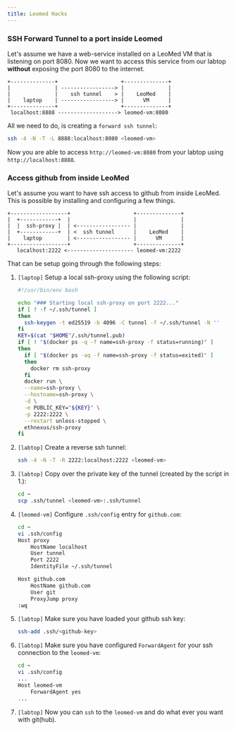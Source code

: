 ```yaml
---
title: Leomed Hacks
---
```


### SSH Forward Tunnel to a port inside Leomed

Let's assume we have a web-service installed on a LeoMed VM that is listening on port 8080. Now we want to access this service from our labtop **without** exposing the port 8080 to the internet.

```grafic
+--------------+                    +--------------+
|              | -----------------> |              |
|              |    ssh tunnel    > |    LeoMed    |
|    laptop    | -----------------> |      VM      |
+--------------+                    +--------------+
 localhost:8888 -------------------> leomed-vm:8080
```

All we need to do, is creating a `forward ssh tunnel`:

```bash
ssh -4 -N -T -L 8888:localhost:8080 <leomed-vm>
```

Now you are able to access `http://leomed-vm:8080` from your labtop using `http://localhost:8888`.

### Access github from inside LeoMed

Let's assume you want to have ssh access to github from inside LeoMed. This is possible by installing and configuring a few things.

```graphic
+------------------+                    +--------------+
|  +------------+  |                    |              |
|  |  ssh-proxy |  | <----------------- |              |
|  +------------+  | <  ssh tunnel      |    LeoMed    |
|    laptop        | <----------------- |      VM      |
+------------------+                    +--------------+
   localhost:2222 <--------------------- leomed-vm:2222
```

That can be setup going through the following steps:

1. `[laptop]` Setup a local ssh-proxy using the following script:
  
    ```bash
    #!/usr/bin/env bash

    echo "### Starting local ssh-proxy on port 2222..."
    if [ ! -f ~/.ssh/tunnel ]
    then
      ssh-keygen -t ed25519 -b 4096 -C tunnel -f ~/.ssh/tunnel -N ''
    fi
    KEY=$(cat "$HOME"/.ssh/tunnel.pub)
    if [ ! "$(docker ps -q -f name=ssh-proxy -f status=running)" ]
    then
      if [ "$(docker ps -aq -f name=ssh-proxy -f status=exited)" ]
      then
        docker rm ssh-proxy
      fi
      docker run \
      --name=ssh-proxy \
      --hostname=ssh-proxy \
      -d \
      -e PUBLIC_KEY="${KEY}" \
      -p 2222:2222 \
      --restart unless-stopped \
      ethnexus/ssh-proxy
    fi
    ```

2. `[labtop]` Create a reverse ssh tunnel:

    ```bash
    ssh -4 -N -T -R 2222:localhost:2222 <leomed-vm>
    ```


3. `[labtop]` Copy over the private key of the tunnel (created by the script in 1.):

    ```bash
    cd ~
    scp .ssh/tunnel <leomed-vm>:.ssh/tunnel
    ```

4. `[leomed-vm]` Configure `.ssh/config` entry for `github.com`:

    ```bash
    cd ~
    vi .ssh/config
    Host proxy
        HostName localhost
        User tunnel
        Port 2222
        IdentityFile ~/.ssh/tunnel

    Host github.com
        HostName github.com
        User git
        ProxyJump proxy
    :wq
    ```

5. `[labtop]` Make sure you have loaded your github ssh key:

    ```bash
    ssh-add .ssh/<github-key>
    ```

6. `[labtop]` Make sure you have configured `ForwardAgent` for your ssh connection to the `leomed-vm`:

    ```bash
    cd ~
    vi .ssh/config
    ...
    Host leomed-vm
        ForwardAgent yes
    ...
    ```

7. `[labtop]` Now you can `ssh` to the `leomed-vm` and do what ever you want with git(hub).